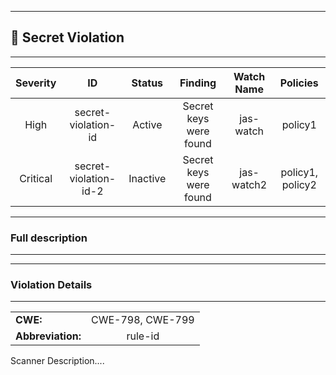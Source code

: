 

---
## 🤫 Secret Violation

---
| Severity                | ID                  | Status                  | Finding                  | Watch Name                  | Policies                  |
| :---------------------: | :-----------------------------------: | :-----------------------------------: | :-----------------------------------: | :-----------------------------------: | :-----------------------------------: |
| High | secret-violation-id | Active | Secret keys were found | jas-watch | policy1 |
| Critical | secret-violation-id-2 | Inactive | Secret keys were found | jas-watch2 | policy1, policy2 |


---
### Full description

---



---
### Violation Details

---
|                 |                   |
| --------------------- | :-----------------------------------: |
| **CWE:** | CWE-798, CWE-799 |
| **Abbreviation:** | rule-id |

Scanner Description....


